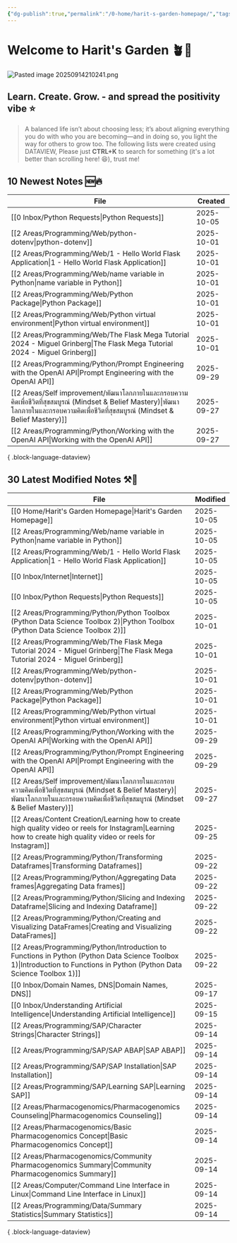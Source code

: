 ```yaml
---
{"dg-publish":true,"permalink":"/0-home/harit-s-garden-homepage/","tags":["gardenEntry"],"created":"2025-09-02T22:41:52.133+07:00","updated":"2025-10-05T15:07:32.368+07:00"}
---
```




# Welcome to Harit's Garden 🪴🌻
![Pasted image 20250914210241.png](/img/user/3%20Resources/Attachment/Pasted%20image%2020250914210241.png)
## **Learn. Create. Grow.** - and spread the positivity vibe ⭐
> A balanced life isn’t about choosing less; it’s about aligning everything you do with who you are becoming—and in doing so, you light the way for others to grow too.
> The following lists were created using DATAVIEW, Please just **CTRL+K** to search for something (it's a lot better than scrolling here! 😆), trust me!

## 10 Newest Notes 🆕🔥
| File                                                                                                                                                                                         | Created    |
| -------------------------------------------------------------------------------------------------------------------------------------------------------------------------------------------- | ---------- |
| [[0 Inbox/Python Requests\|Python Requests]]                                                                                                                                              | 2025-10-05 |
| [[2 Areas/Programming/Web/python-dotenv\|python-dotenv]]                                                                                                                                  | 2025-10-01 |
| [[2 Areas/Programming/Web/1 - Hello World Flask Application\|1 - Hello World Flask Application]]                                                                                          | 2025-10-01 |
| [[2 Areas/Programming/Web/name variable in Python\|name variable in Python]]                                                                                                              | 2025-10-01 |
| [[2 Areas/Programming/Web/Python Package\|Python Package]]                                                                                                                                | 2025-10-01 |
| [[2 Areas/Programming/Web/Python virtual environment\|Python virtual environment]]                                                                                                        | 2025-10-01 |
| [[2 Areas/Programming/Web/The Flask Mega Tutorial 2024 - Miguel Grinberg\|The Flask Mega Tutorial 2024 - Miguel Grinberg]]                                                                | 2025-10-01 |
| [[2 Areas/Programming/Python/Prompt Engineering with the OpenAI API\|Prompt Engineering with the OpenAI API]]                                                                             | 2025-09-29 |
| [[2 Areas/Self improvement/พัฒนาโลกภายในและกรอบความคิดเพื่อชีวิตที่สุขสมบูรณ์ (Mindset & Belief Mastery)\|พัฒนาโลกภายในและกรอบความคิดเพื่อชีวิตที่สุขสมบูรณ์ (Mindset & Belief Mastery)]] | 2025-09-27 |
| [[2 Areas/Programming/Python/Working with the OpenAI API\|Working with the OpenAI API]]                                                                                                   | 2025-09-27 |

{ .block-language-dataview}

## 30 Latest Modified Notes ⚒️📝
| File                                                                                                                                                                                         | Modified   |
| -------------------------------------------------------------------------------------------------------------------------------------------------------------------------------------------- | ---------- |
| [[0 Home/Harit's Garden Homepage\|Harit's Garden Homepage]]                                                                                                                               | 2025-10-05 |
| [[2 Areas/Programming/Web/name variable in Python\|name variable in Python]]                                                                                                              | 2025-10-05 |
| [[2 Areas/Programming/Web/1 - Hello World Flask Application\|1 - Hello World Flask Application]]                                                                                          | 2025-10-05 |
| [[0 Inbox/Internet\|Internet]]                                                                                                                                                            | 2025-10-05 |
| [[0 Inbox/Python Requests\|Python Requests]]                                                                                                                                              | 2025-10-05 |
| [[2 Areas/Programming/Python/Python Toolbox (Python Data Science Toolbox 2)\|Python Toolbox (Python Data Science Toolbox 2)]]                                                             | 2025-10-01 |
| [[2 Areas/Programming/Web/The Flask Mega Tutorial 2024 - Miguel Grinberg\|The Flask Mega Tutorial 2024 - Miguel Grinberg]]                                                                | 2025-10-01 |
| [[2 Areas/Programming/Web/python-dotenv\|python-dotenv]]                                                                                                                                  | 2025-10-01 |
| [[2 Areas/Programming/Web/Python Package\|Python Package]]                                                                                                                                | 2025-10-01 |
| [[2 Areas/Programming/Web/Python virtual environment\|Python virtual environment]]                                                                                                        | 2025-10-01 |
| [[2 Areas/Programming/Python/Working with the OpenAI API\|Working with the OpenAI API]]                                                                                                   | 2025-09-29 |
| [[2 Areas/Programming/Python/Prompt Engineering with the OpenAI API\|Prompt Engineering with the OpenAI API]]                                                                             | 2025-09-29 |
| [[2 Areas/Self improvement/พัฒนาโลกภายในและกรอบความคิดเพื่อชีวิตที่สุขสมบูรณ์ (Mindset & Belief Mastery)\|พัฒนาโลกภายในและกรอบความคิดเพื่อชีวิตที่สุขสมบูรณ์ (Mindset & Belief Mastery)]] | 2025-09-27 |
| [[2 Areas/Content Creation/Learning how to create high quality video or reels for Instagram\|Learning how to create high quality video or reels for Instagram]]                           | 2025-09-25 |
| [[2 Areas/Programming/Python/Transforming Dataframes\|Transforming Dataframes]]                                                                                                           | 2025-09-22 |
| [[2 Areas/Programming/Python/Aggregating Data frames\|Aggregating Data frames]]                                                                                                           | 2025-09-22 |
| [[2 Areas/Programming/Python/Slicing and Indexing Dataframe\|Slicing and Indexing Dataframe]]                                                                                             | 2025-09-22 |
| [[2 Areas/Programming/Python/Creating and Visualizing DataFrames\|Creating and Visualizing DataFrames]]                                                                                   | 2025-09-22 |
| [[2 Areas/Programming/Python/Introduction to Functions in Python (Python Data Science Toolbox 1)\|Introduction to Functions in Python (Python Data Science Toolbox 1)]]                   | 2025-09-22 |
| [[0 Inbox/Domain Names, DNS\|Domain Names, DNS]]                                                                                                                                          | 2025-09-17 |
| [[0 Inbox/Understanding Artificial Intelligence\|Understanding Artificial Intelligence]]                                                                                                  | 2025-09-15 |
| [[2 Areas/Programming/SAP/Character Strings\|Character Strings]]                                                                                                                          | 2025-09-14 |
| [[2 Areas/Programming/SAP/SAP ABAP\|SAP ABAP]]                                                                                                                                            | 2025-09-14 |
| [[2 Areas/Programming/SAP/SAP Installation\|SAP Installation]]                                                                                                                            | 2025-09-14 |
| [[2 Areas/Programming/SAP/Learning SAP\|Learning SAP]]                                                                                                                                    | 2025-09-14 |
| [[2 Areas/Pharmacogenomics/Pharmacogenomics Counseling\|Pharmacogenomics Counseling]]                                                                                                     | 2025-09-14 |
| [[2 Areas/Pharmacogenomics/Basic Pharmacogenomics Concept\|Basic Pharmacogenomics Concept]]                                                                                               | 2025-09-14 |
| [[2 Areas/Pharmacogenomics/Community Pharmacogenomics Summary\|Community Pharmacogenomics Summary]]                                                                                       | 2025-09-14 |
| [[2 Areas/Computer/Command Line Interface in Linux\|Command Line Interface in Linux]]                                                                                                     | 2025-09-14 |
| [[2 Areas/Programming/Data/Summary Statistics\|Summary Statistics]]                                                                                                                       | 2025-09-14 |

{ .block-language-dataview}
